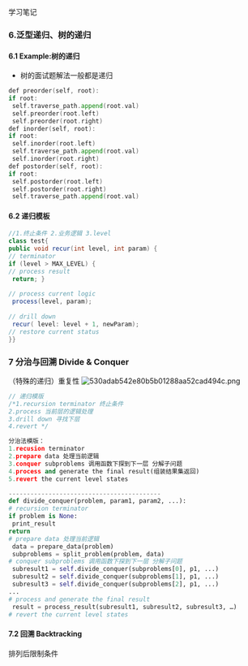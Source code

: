 学习笔记
### 6.泛型递归、树的递归
#### 6.1 Example:树的递归
* 树的面试题解法一般都是递归
``` go
def preorder(self, root): 
if root: 
 self.traverse_path.append(root.val) 
 self.preorder(root.left) 
 self.preorder(root.right) 
def inorder(self, root): 
if root: 
 self.inorder(root.left) 
 self.traverse_path.append(root.val) 
 self.inorder(root.right) 
def postorder(self, root): 
if root: 
 self.postorder(root.left) 
 self.postorder(root.right) 
 self.traverse_path.append(root.val)
```
#### 6.2 递归模板
```java
//1.终止条件 2.业务逻辑 3.level
class test{
public void recur(int level, int param) {
// terminator 
if (level > MAX_LEVEL) {
// process result 
 return; }
 
// process current logic 
 process(level, param);
 
// drill down 
 recur( level: level + 1, newParam);
// restore current status 
}}
```

### 7 分治与回溯 Divide & Conquer
（特殊的递归）重复性
![530adab542e80b5b01288aa52cad494c.png](evernotecid://0000E11B-C14D-42DF-A687-4CFAE05027ED/appyinxiangcom/25828983/ENResource/p100)

```java
// 递归模版
/*1.recursion terminator 终止条件
2.process 当前层的逻辑处理
3.drill down 寻找下层
4.revert */
```

```python
分治法模版：
1.recusion terminator
2.prepare data 处理当前逻辑
3.conquer subproblems 调用函数下探到下一层 分解子问题
4.process and generate the final result(组装结果集返回)
5.revert the current level states

------------------------------------------
def divide_conquer(problem, param1, param2, ...): 
# recursion terminator 
if problem is None: 
 print_result 
return
# prepare data 处理当前逻辑
 data = prepare_data(problem) 
 subproblems = split_problem(problem, data) 
# conquer subproblems 调用函数下探到下一层 分解子问题
 subresult1 = self.divide_conquer(subproblems[0], p1, ...) 
 subresult2 = self.divide_conquer(subproblems[1], p1, ...) 
 subresult3 = self.divide_conquer(subproblems[2], p1, ...) 
...
# process and generate the final result 
 result = process_result(subresult1, subresult2, subresult3, …) 
# revert the current level states

```
#### 7.2 回溯 Backtracking
排列后限制条件